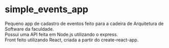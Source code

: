 # simple_events_app

Pequeno app de cadastro de eventos feito para a cadeira de Arquitetura de Software da faculdade.\
Possui uma API feita em Node.js utilizando o express.\
Front feito utilizando React, criada a partir do create-react-app.
